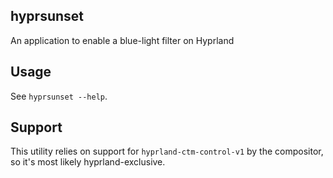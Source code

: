 ## hyprsunset
An application to enable a blue-light filter on Hyprland

## Usage

See `hyprsunset --help`.

## Support

This utility relies on support for `hyprland-ctm-control-v1` by the compositor, so
it's most likely hyprland-exclusive.
